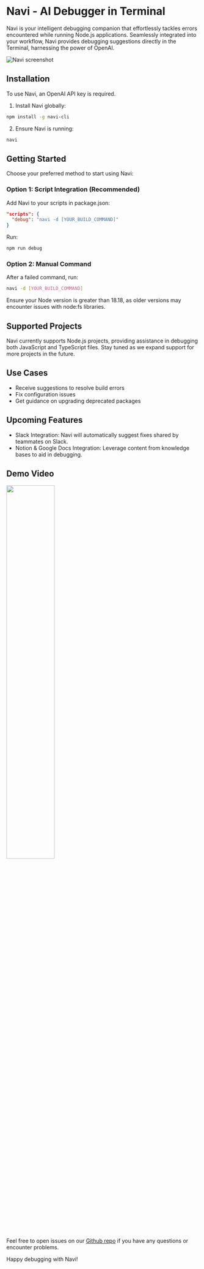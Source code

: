 # Navi - AI Debugger in Terminal

Navi is your intelligent debugging companion that effortlessly tackles errors encountered while running Node.js applications. Seamlessly integrated into your workflow, Navi provides debugging suggestions directly in the Terminal, harnessing the power of OpenAI.

![Navi screenshot](https://uc8228fa66390744d5389a1b7b93.previews.dropboxusercontent.com/p/thumb/ACNSGI_OMMyfLnIua3WlpxMKoZ5xBzzLx1Upj3CR9IfeDZdSFjowyUpH_XMHZG89kcFQqjF1BswcENDYp4sbQ39lznKR97cMNhclSVCsqrOzaDx1sSmM93KihCY_ohAXP5GZSxUeuKUEps4aR1kWnIqZ05OE_B01MesTTMA5CqEzegPtCQGOOdUBxi69Ma1jOxubGsx2Au01UnnvGz_f_S074SMmN3KI5M7URBjSM9yy2Lu5k6JP-fwqn9JGvnvCbQLLn08zKWouup69DOayYTiiecleSNhigyeweqEk3b5Jei5x82FkFNVrBbERPtFP6Skl7DNnYrkiB8LmdUsIVQH95eqaGiIHcafq6Tw_PEgX4Q/p.png)

## Installation

To use Navi, an OpenAI API key is required.

1. Install Navi globally:

```bash
npm install -g navi-cli
```

2. Ensure Navi is running:

```bash
navi
```

## Getting Started

Choose your preferred method to start using Navi:

### Option 1: Script Integration (Recommended)

Add Navi to your scripts in package.json:

```json
"scripts": {
  "debug": "navi -d [YOUR_BUILD_COMMAND]"
}
```

Run:

```bash
npm run debug
```

### Option 2: Manual Command

After a failed command, run:

```bash
navi -d [YOUR_BUILD_COMMAND]
```

Ensure your Node version is greater than 18.18, as older versions may encounter issues with node:fs libraries.

## Supported Projects

Navi currently supports Node.js projects, providing assistance in debugging both JavaScript and TypeScript files. Stay tuned as we expand support for more projects in the future.

## Use Cases

- Receive suggestions to resolve build errors
- Fix configuration issues
- Get guidance on upgrading deprecated packages

## Upcoming Features

- Slack Integration: Navi will automatically suggest fixes shared by teammates on Slack.
- Notion & Google Docs Integration: Leverage content from knowledge bases to aid in debugging.

## Demo Video

[<img src="https://gcdnb.pbrd.co/images/p9Nv5PraOw2y.png?o=1" width="50%">](https://www.dropbox.com/s/qpt2kaeijqfv4po/Navi%20-%20AI%20debugger%20in%20terminal.mp4?dl=0 "Navi - build & runtime AI debugging")

Feel free to open issues on our [Github repo](https://github.com/addorai/Navi) if you have any questions
or encounter problems.

Happy debugging with Navi!
